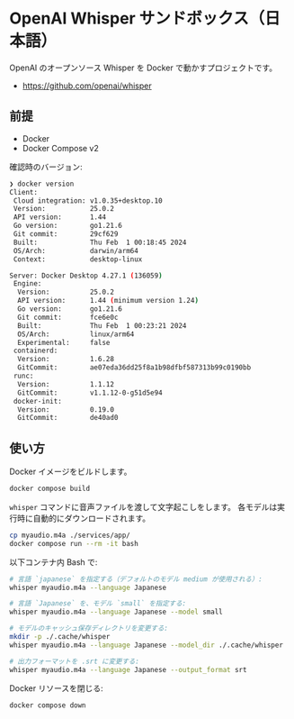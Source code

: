 # OpenAI Whisper サンドボックス（日本語）

OpenAI のオープンソース Whisper を Docker で動かすプロジェクトです。

- https://github.com/openai/whisper

## 前提

- Docker
- Docker Compose v2

確認時のバージョン:

```bash
❯ docker version
Client:
 Cloud integration: v1.0.35+desktop.10
 Version:           25.0.2
 API version:       1.44
 Go version:        go1.21.6
 Git commit:        29cf629
 Built:             Thu Feb  1 00:18:45 2024
 OS/Arch:           darwin/arm64
 Context:           desktop-linux

Server: Docker Desktop 4.27.1 (136059)
 Engine:
  Version:          25.0.2
  API version:      1.44 (minimum version 1.24)
  Go version:       go1.21.6
  Git commit:       fce6e0c
  Built:            Thu Feb  1 00:23:21 2024
  OS/Arch:          linux/arm64
  Experimental:     false
 containerd:
  Version:          1.6.28
  GitCommit:        ae07eda36dd25f8a1b98dfbf587313b99c0190bb
 runc:
  Version:          1.1.12
  GitCommit:        v1.1.12-0-g51d5e94
 docker-init:
  Version:          0.19.0
  GitCommit:        de40ad0
```

## 使い方

Docker イメージをビルドします。

```bash
docker compose build
```

`whisper` コマンドに音声ファイルを渡して文字起こしをします。
各モデルは実行時に自動的にダウンロードされます。

```bash
cp myaudio.m4a ./services/app/
docker compose run --rm -it bash
```

以下コンテナ内 Bash で:

```bash
# 言語 `japanese` を指定する（デフォルトのモデル medium が使用される）:
whisper myaudio.m4a --language Japanese

# 言語 `Japanese` を、モデル `small` を指定する:
whisper myaudio.m4a --language Japanese --model small

# モデルのキャッシュ保存ディレクトリを変更する:
mkdir -p ./.cache/whisper
whisper myaudio.m4a --language Japanese --model_dir ./.cache/whisper

# 出力フォーマットを .srt に変更する:
whisper myaudio.m4a --language Japanese --output_format srt
```

Docker リソースを閉じる:

```bash
docker compose down
```


